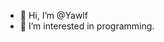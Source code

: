 - 👋 Hi, I’m @Yawlf
- 👀 I’m interested in programming.

<!---
Yawlf/Yawlf is a ✨ special ✨ repository because its `README.md` (this file) appears on your GitHub profile.
You can click the Preview link to take a look at your changes.
--->
